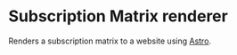 # Subscription Matrix renderer

Renders a subscription matrix to a website using [Astro](https://astro.build/).